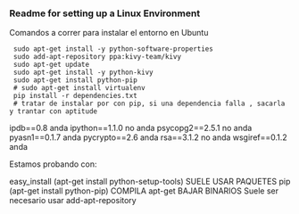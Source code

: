 ### Readme for setting up a Linux Environment

Comandos a correr para instalar el entorno en Ubuntu

     sudo apt-get install -y python-software-properties
     sudo add-apt-repository ppa:kivy-team/kivy
     sudo apt-get update
     sudo apt-get install -y python-kivy
     sudo apt-get install python-pip
     # sudo apt-get install virtualenv
     pip install -r dependencies.txt
     # tratar de instalar por con pip, si una dependencia falla , sacarla y trantar con aptitude


ipdb==0.8 anda
ipython==1.1.0 no anda
psycopg2==2.5.1 no anda
pyasn1==0.1.7 anda
pycrypto==2.6 anda
rsa==3.1.2 no anda
wsgiref==0.1.2 anda

Estamos probando con:

easy_install (apt-get install python-setup-tools)  SUELE USAR PAQUETES
pip          (apt-get install python-pip)          COMPILA
apt-get                                            BAJAR BINARIOS
             Suele ser necesario usar add-apt-repository
